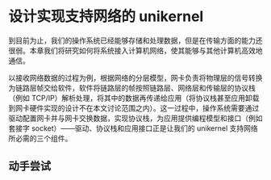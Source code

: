 # 设计实现支持网络的 unikernel

到目前为止，我们的操作系统已经能够存储和处理数据，但是在传输方面的能力还很弱。本章我们将研究如何将系统接入计算机网络，使其能够与其他计算机高效地通信。

以接收网络数据的过程为例，根据网络的分层模型，网卡负责将物理层的信号转换为链路层帧交给软件，软件将链路层的帧按照链路层、网络层和传输层的协议栈（例如 TCP/IP）解析处理，将其中的数据再传递给应用（将协议栈甚至应用卸载到网卡硬件实现的设计不在本文讨论范围之内）。这一过程中，操作系统需要通过驱动配置网卡并与网卡交换数据，实现协议栈，为应用提供编程模型和接口（例如套接字 socket）——驱动、协议栈和应用接口正是让我们的 unikernel 支持网络所必需的三个组件。

## 动手尝试
